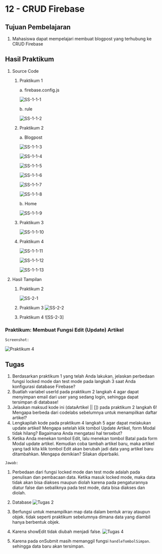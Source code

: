 # 12 - CRUD Firebase

## Tujuan Pembelajaran
1. Mahasiswa dapat mempelajari membuat blogpost yang terhubung ke CRUD Firebase

## Hasil Praktikum

1. Source Code

    1. Praktikum 1

        a. firebase.config.js

        ![SS-1-1-1](img/1/firebase-config.jpg)

        b. rule

        ![SS-1-1-2](img/1/rule.jpg)

    2. Praktikum 2

        a. Blogpost

        ![SS-1-1-3](img/2/blogpost1.jpg)

        ![SS-1-1-4](img/2/blogpost2.jpg)

        ![SS-1-1-5](img/2/blogpost3.jpg)

        ![SS-1-1-6](img/2/blogpost4.jpg)

        ![SS-1-1-7](img/2/blogpost5.jpg)

        ![SS-1-1-8](img/2/blogpost6.jpg)

        b. Home

        ![SS-1-1-9](img/2/home.jpg)

    3. Praktikum 3

        ![SS-1-1-10](img/3/blogpost7.jpg)

    4. Praktikum 4

        ![SS-1-1-11](img/4/blogpost8.jpg)

        ![SS-1-1-12](img/4/blogpost9.jpg)

        ![SS-1-1-13](img/4/blogpost10.jpg)


2. Hasil Tampilan

    1. Praktikum 2

        ![SS-2-1](img/2/hasilprak2.jpg)

    2. Praktikum 3
        ![SS-2-2](img/3/hasilprak3.jpg)

    3. Praktikum 4
        ![SS-2-3]


### Praktikum: Membuat Fungsi Edit (Update) Artikel

`Screenshot:`

![Praktikum 4](img/Screenshot_4.png)

## Tugas

1. Berdasarkan praktikum 1 yang telah Anda lakukan, jelaskan perbedaan fungsi locked mode dan test mode pada langkah 3 saat Anda konfigurasi database Firebase?
2. Buatlah variabel userId pada praktikum 2 langkah 4 agar dapat menyimpan email dari user yang sedang login, sehingga dapat tersimpan di database!
3. Jelaskan maksud kode ini (dataArtikel || []) pada praktikum 2 langkah 6! Mengapa berbeda dari codelabs sebelumnya untuk menampilkan daftar artikel?
4. Lengkapilah kode pada praktikum 4 langkah 5 agar dapat melakukan update artikel! Mengapa setelah klik tombol Update Artikel, form Modal tidak hilang? Bagaimana Anda mengatasi hal tersebut?
5. Ketika Anda menekan tombol Edit, lalu menekan tombol Batal pada form Modal update artikel. Kemudian coba tambah artikel baru, maka artikel yang tadi kita klik tombol Edit akan berubah jadi data yang artikel baru ditambahkan. Mengapa demikian? Silakan diperbaiki.

`Jawab:`

1. Perbedaan dari fungsi locked mode dan test mode adalah pada penulisan dan pembacaan data. Ketika masuk locked mode, maka data tidak akan bisa diakses maupun diolah karena pada pengaturannya diatur false dan sebaliknya pada test mode, data bisa diakses dan diolah.

2. Database
    ![Tugas 2](img/Screenshot_5.png)

3. Berfungsi untuk menampilkan map data dalam bentuk array ataupun objek. tidak seperti praktikum sebelumnya dimana data yang diambil hanya berbentuk objek.

4. Karena showEdit tidak diubah menjadi false.
    ![Tugas 4](img/Screenshot_6.png)

5. Karena pada onSubmit masih memanggil fungsi `handleTombolSimpan`. sehingga data baru akan tersimpan.

